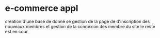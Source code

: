 # e-commerce appl
creation d'une base de donné se 
gestion de la page de  d'inscription des nouveaux membres et gestion de la connexion des membre du site 
le reste est en cour
